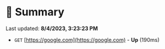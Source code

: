# 📖 Summary
Last updated: **8/4/2023, 3:23:23 PM**

- `GET` [https://google.com](https://google.com) - **Up** (190ms)
